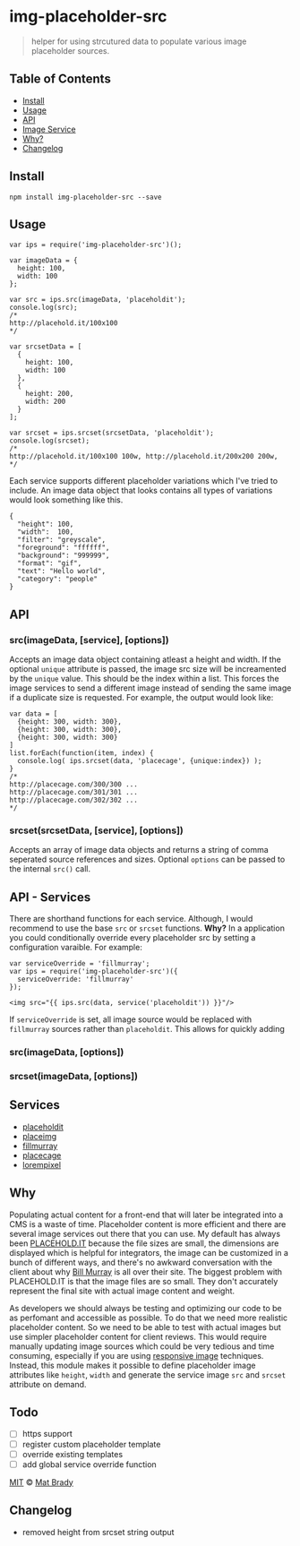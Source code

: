 # img-placeholder-src

> helper for using strcutured data to populate various image placeholder sources. 

## Table of Contents

- [Install](#install)
- [Usage](#usage)
- [API](#api)
- [Image Service](#services)
- [Why?](#why)
- [Changelog](#changelog)

## Install 

  ```
  npm install img-placeholder-src --save
  ```

## Usage

  ```
  var ips = require('img-placeholder-src')();

  var imageData = {
    height: 100,
    width: 100
  };

  var src = ips.src(imageData, 'placeholdit');
  console.log(src);
  /*
  http://placehold.it/100x100
  */

  var srcsetData = [
    {
      height: 100,
      width: 100
    },
    {
      height: 200,
      width: 200
    }
  ];

  var srcset = ips.srcset(srcsetData, 'placeholdit');
  console.log(srcset);
  /*
  http://placehold.it/100x100 100w, http://placehold.it/200x200 200w, 
  */
  ```
Each service supports different placeholder variations which I've tried to include. An image data object that looks contains all types of variations would look something like this.

  ```
  {
    "height": 100,
    "width":  100,
    "filter": "greyscale",
    "foreground": "ffffff",
    "background": "999999",
    "format": "gif",
    "text": "Hello world",
    "category": "people"
  }
  ```



## API

### src(imageData, [service], [options])

Accepts an image data object containing atleast a height and width. If the optional `unique` attribute is passed, the image src size will be increamented by the `unique` value. This should be the index within a list. This forces the image services to send a different image instead of sending the same image if a duplicate size is requested. For example, the output would look like: 

```
var data = [
  {height: 300, width: 300},
  {height: 300, width: 300},
  {height: 300, width: 300}
]
list.forEach(function(item, index) {
  console.log( ips.srcset(data, 'placecage', {unique:index}) );
}
/*
http://placecage.com/300/300 ...
http://placecage.com/301/301 ...
http://placecage.com/302/302 ...
*/
```

### srcset(srcsetData, [service], [options])

Accepts an array of image data objects and returns a string of comma seperated source references and sizes. Optional `options` can be passed to the internal `src()` call. 

## API - Services 

There are shorthand functions for each service. Although, I would recommend to use the base `src` or `srcset` functions. **Why?** In a application you could conditionally override every placeholder src by setting a configuration varaible. For example:

```
var serviceOverride = 'fillmurray';
var ips = require('img-placeholder-src')({
  serviceOverride: 'fillmurray'
});
```

```
<img src="{{ ips.src(data, service('placeholdit')) }}"/>
```

If `serviceOverride` is set, all image source would be replaced with `fillmurray` sources rather than `placeholdit`. This allows for quickly adding 

### src(imageData, [options])

### srcset(imageData, [options])


## Services 

- [placeholdit](http://placehold.it/)
- [placeimg](https://placeimg.com/)
- [fillmurray](http://www.fillmurray.com/)
- [placecage](http://www.placecage.com/)
- [lorempixel](http://lorempixel.com/)

## Why

Populating actual content for a front-end that will later be integrated into a CMS is a waste of time. Placeholder content is more efficient and there are several image services out there that you can use. My default has always been [PLACEHOLD.IT](http://placehold.it/) because the file sizes are small, the dimensions are displayed which is helpful for integrators, the image can be customized in a bunch of different ways, and there's no awkward conversation with the client about why [Bill Murray](http://www.fillmurray.com/) is all over their site. The biggest problem with PLACEHOLD.IT is that the image files are so small. They don't accurately represent the final site with actual image content and weight. 

As developers we should always be testing and optimizing our code to be as perfomant and accessible as possible. To do that we need more realistic placeholder content. So we need to be able to test with actual images but use simpler placeholder content for client reviews. This would require manually updating image sources which could be very tedious and time consuming, especially if you are using [responsive image](https://css-tricks.com/video-screencasts/133-figuring-responsive-images/) techniques. Instead, this module makes it possible to define placeholder image attributes like `height`, `width` and generate the service image `src` and `srcset` attribute on demand. 

## Todo

- [ ] https support
- [ ] register custom placeholder template
- [ ] override existing templates
- [ ] add global service override function

[MIT](http://opensource.org/licenses/MIT) © [Mat Brady](https://github.com/matbrady)

## Changelog 

- removed height from srcset string output
